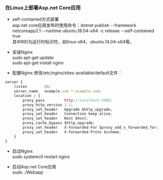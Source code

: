 ### 在Linux上部署Asp.net Core应用

* self-contained方式部署<br/>
asp.net core应用发布时使用命令：dotnet publish --framework netcoreapp2.1 --runtime ubuntu.18.04-x64 -c release --self-contained true<br/>
其中RID为运行时标识符，如linux-x64、ubuntu.14.04-x64等。

* 安装Nginx <br/>
sudo apt-get update <br/>
sudo apt-get install nginx <br/>

* 配置Nginx
修改/etc/nginx/sites-available/default文件：
```javascript
server {
    listen        80;
    server_name   example.com *.example.com;
    location / {
        proxy_pass         http://localhost:5000;
        proxy_http_version 1.1;
        proxy_set_header   Upgrade $http_upgrade;
        proxy_set_header   Connection keep-alive;
        proxy_set_header   Host $host;
        proxy_cache_bypass $http_upgrade;
        proxy_set_header   X-Forwarded-For $proxy_add_x_forwarded_for;
        proxy_set_header   X-Forwarded-Proto $scheme;
    }
}
```
* 启动Nginx <br/>
sudo systemctl restart nginx


* 启动Asp.net Core应用 <br/>
sudo ./Webapp
